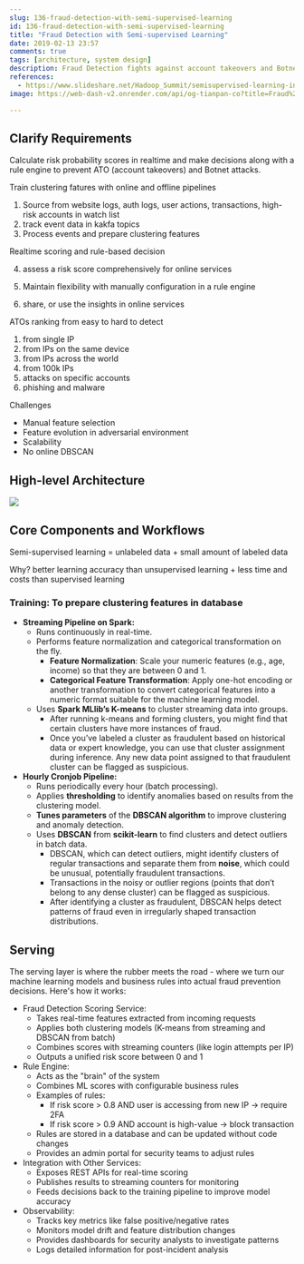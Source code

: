 ```yaml
---
slug: 136-fraud-detection-with-semi-supervised-learning
id: 136-fraud-detection-with-semi-supervised-learning
title: "Fraud Detection with Semi-supervised Learning"
date: 2019-02-13 23:57
comments: true
tags: [architecture, system design]
description: Fraud Detection fights against account takeovers and Botnet attacks during login. Semi-supervised learning has better learning accuracy than unsupervised learning and less time and costs than supervised learning.
references:
  - https://www.slideshare.net/Hadoop_Summit/semisupervised-learning-in-an-adversarial-environment
image: https://web-dash-v2.onrender.com/api/og-tianpan-co?title=Fraud%20Detection%20with%20Semi-supervised%20Learning

---
```


## Clarify Requirements

Calculate risk probability scores in realtime and make decisions along with a rule engine to prevent ATO (account takeovers) and Botnet attacks.

Train clustering fatures with online and offline pipelines

1. Source from website logs, auth logs, user actions, transactions, high-risk accounts in watch list
2. track event data in kakfa topics
3. Process events and prepare clustering features

Realtime scoring and rule-based decision

4. assess a risk score comprehensively for online services

5. Maintain flexibility with manually configuration in a rule engine
6. share, or use the insights in online services

ATOs ranking from easy to hard to detect

1. from single IP
2. from IPs on the same device
3. from IPs across the world
4. from 100k IPs
5. attacks on specific accounts
6. phishing and malware

Challenges

* Manual feature selection
* Feature evolution in adversarial environment
* Scalability
* No online DBSCAN

## **High-level Architecture**

![](https://tp-misc.b-cdn.net/SDA/136-fraud-detection-with-semi-supervised-learning-1.png)

## Core Components and Workflows

Semi-supervised learning = unlabeled data + small amount of labeled data

Why? better learning accuracy than unsupervised learning + less time and costs than supervised learning

### Training: To prepare clustering features in database

- **Streaming Pipeline on Spark:**
  - Runs continuously in real-time.
  - Performs feature normalization and categorical transformation on the fly.
    - **Feature Normalization**: Scale your numeric features (e.g., age, income) so that they are between 0 and 1.
    - **Categorical Feature Transformation**: Apply one-hot encoding or another transformation to convert categorical features into a numeric format suitable for the machine learning model.
  - Uses **Spark MLlib’s K-means** to cluster streaming data into groups.
    - After running k-means and forming clusters, you might find that certain clusters have more instances of fraud.
    - Once you’ve labeled a cluster as fraudulent based on historical data or expert knowledge, you can use that cluster assignment during inference. Any new data point assigned to that fraudulent cluster can be flagged as suspicious.
- **Hourly Cronjob Pipeline:**
  - Runs periodically every hour (batch processing).
  - Applies **thresholding** to identify anomalies based on results from the clustering model.
  - **Tunes parameters** of the **DBSCAN algorithm** to improve clustering and anomaly detection.
  - Uses **DBSCAN** from **scikit-learn** to find clusters and detect outliers in batch data.
    - DBSCAN, which can detect outliers, might identify clusters of regular transactions and separate them from **noise**, which could be unusual, potentially fraudulent transactions.
    - Transactions in the noisy or outlier regions (points that don’t belong to any dense cluster) can be flagged as suspicious.
    - After identifying a cluster as fraudulent, DBSCAN helps detect patterns of fraud even in irregularly shaped transaction distributions.

## Serving

The serving layer is where the rubber meets the road - where we turn our machine learning models and business rules into actual fraud prevention decisions. Here's how it works:

- Fraud Detection Scoring Service:
  - Takes real-time features extracted from incoming requests
  - Applies both clustering models (K-means from streaming and DBSCAN from batch)
  - Combines scores with streaming counters (like login attempts per IP)
  - Outputs a unified risk score between 0 and 1
- Rule Engine:
  - Acts as the "brain" of the system
  - Combines ML scores with configurable business rules
  - Examples of rules:
    - If risk score > 0.8 AND user is accessing from new IP → require 2FA
    - If risk score > 0.9 AND account is high-value → block transaction
  - Rules are stored in a database and can be updated without code changes
  - Provides an admin portal for security teams to adjust rules
- Integration with Other Services:
  - Exposes REST APIs for real-time scoring
  - Publishes results to streaming counters for monitoring
  - Feeds decisions back to the training pipeline to improve model accuracy
- Observability:
  - Tracks key metrics like false positive/negative rates
  - Monitors model drift and feature distribution changes
  - Provides dashboards for security analysts to investigate patterns
  - Logs detailed information for post-incident analysis


